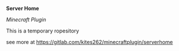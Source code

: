 **Server Home**

*Minecraft Plugin*

This is a temporary ropesitory

see more at <https://gitlab.com/kites262/minecraftplugin/serverhome>

